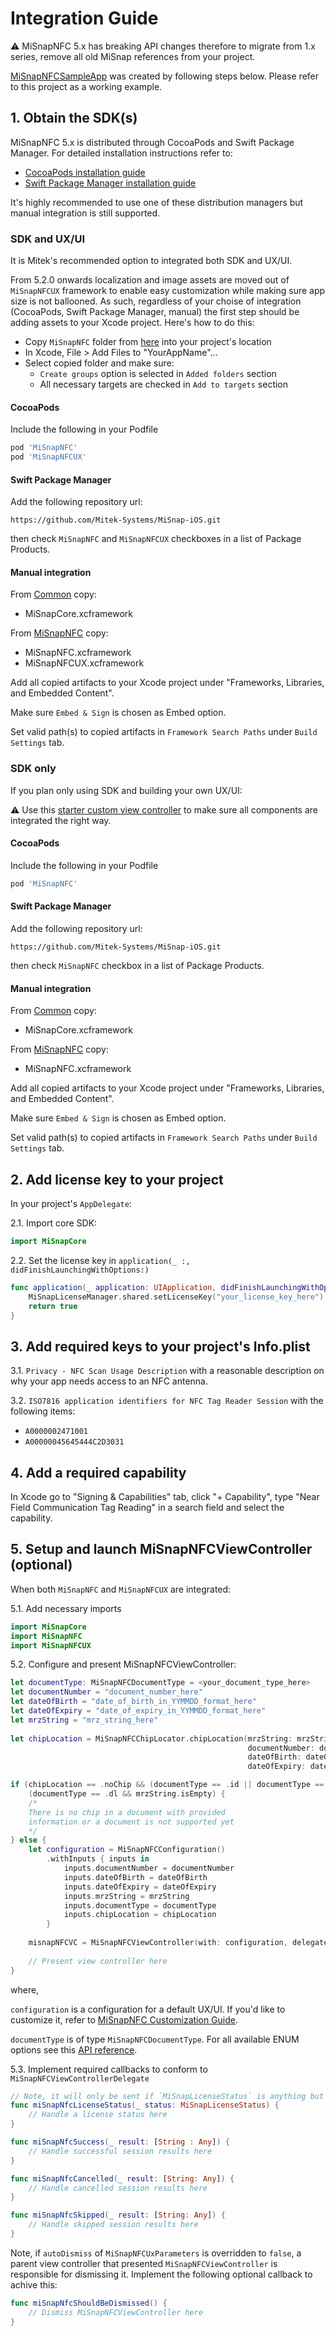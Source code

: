 # Integration Guide

:warning: MiSnapNFC 5.x has breaking API changes therefore to migrate from 1.x series, remove all old MiSnap references from your project.

[MiSnapNFCSampleApp](../../../Examples/Apps/MiSnapNFC/MiSnapNFCSampleApp) was created by following steps below. Please refer to this project as a working example.

## 1. Obtain the SDK(s)
MiSnapNFC 5.x is distributed through CocoaPods and Swift Package Manager. For detailed installation instructions refer to:
* [CocoaPods installation guide](https://guides.cocoapods.org/using/using-cocoapods.html)
* [Swift Package Manager installation guide](https://developer.apple.com/documentation/swift_packages/adding_package_dependencies_to_your_app)

It's highly recommended to use one of these distribution managers but manual integration is still supported.

### SDK and UX/UI
It is Mitek's recommended option to integrated both SDK and UX/UI.

From 5.2.0 onwards localization and image assets are moved out of `MiSnapNFCUX` framework to enable easy customization while making sure app size is not ballooned. As such, regardless of your choise of integration (CocoaPods, Swift Package Manager, manual) the first step should be adding assets to your Xcode project. Here's how to do this:
* Copy `MiSnapNFC` folder from [here](../../../Assets) into your project's location
* In Xcode, File > Add Files to "YourAppName"...
* Select copied folder and make sure:
    * `Create groups` option is selected in `Added folders` section
    * All necessary targets are checked in `Add to targets` section

#### CocoaPods

Include the following in your Podfile

```Ruby
pod 'MiSnapNFC'
pod 'MiSnapNFCUX'
```
#### Swift Package Manager

Add the following repository url:

`https://github.com/Mitek-Systems/MiSnap-iOS.git`

then check `MiSnapNFC` and `MiSnapNFCUX` checkboxes in a list of Package Products.

#### Manual integration

From [Common](../../../SDKs/Common) copy:
* MiSnapCore.xcframework

From [MiSnapNFC](../../../SDKs/MiSnapNFC) copy:
* MiSnapNFC.xcframework
* MiSnapNFCUX.xcframework

Add all copied artifacts to your Xcode project under "Frameworks, Libraries, and Embedded Content". 

Make sure `Embed & Sign` is chosen as Embed option.

Set valid path(s) to copied artifacts in `Framework Search Paths` under `Build Settings` tab.

### SDK only

If you plan only using SDK and building your own UX/UI:

:warning: Use this [starter custom view controller](../../../Examples/Snippets/MiSnapNFC/CustomNFCViewController.swift) to make sure all components are integrated the right way.

#### CocoaPods

Include the following in your Podfile

```Ruby
pod 'MiSnapNFC'
```
#### Swift Package Manager

Add the following repository url:

`https://github.com/Mitek-Systems/MiSnap-iOS.git`

then check `MiSnapNFC` checkbox in a list of Package Products.

#### Manual integration

From [Common](../../../SDKs/Common) copy:
* MiSnapCore.xcframework

From [MiSnapNFC](../../../SDKs/MiSnapNFC) copy:
* MiSnapNFC.xcframework

Add all copied artifacts to your Xcode project under "Frameworks, Libraries, and Embedded Content". 

Make sure `Embed & Sign` is chosen as Embed option.

Set valid path(s) to copied artifacts in `Framework Search Paths` under `Build Settings` tab.

## 2. Add license key to your project

In your project's `AppDelegate`:

2.1. Import core SDK:
```Swift
import MiSnapCore
```
2.2. Set the license key in `application(_ :, didFinishLaunchingWithOptions:)`

```Swift
func application(_ application: UIApplication, didFinishLaunchingWithOptions launchOptions: [UIApplication.LaunchOptionsKey: Any]?) -> Bool {
    MiSnapLicenseManager.shared.setLicenseKey("your_license_key_here")
    return true
}
```

## 3. Add required keys to your project's Info.plist

3.1. `Privacy - NFC Scan Usage Description` with a reasonable description on why your app needs access to an NFC antenna.

3.2. `ISO7816 application identifiers for NFC Tag Reader Session` with the following items:
* `A0000002471001`
* `A00000045645444C2D3031`

## 4. Add a required capability

In Xcode go to "Signing & Capabilities" tab, click "+ Capability", type "Near Field Communication Tag Reading" in a search field and select the capability.

## 5. Setup and launch MiSnapNFCViewController (optional)

When both `MiSnapNFC` and `MiSnapNFCUX` are integrated:

5.1. Add necessary imports
```Swift
import MiSnapCore
import MiSnapNFC
import MiSnapNFCUX
```
5.2. Configure and present MiSnapNFCViewController:
```Swift
let documentType: MiSnapNFCDocumentType = <your_document_type_here>
let documentNumber = "document_number_here"
let dateOfBirth = "date_of_birth_in_YYMMDD_format_here"
let dateOfExpiry = "date_of_expiry_in_YYMMDD_format_here"
let mrzString = "mrz_string_here"
        
let chipLocation = MiSnapNFCChipLocator.chipLocation(mrzString: mrzString,
                                                     documentNumber: documentNumber,
                                                     dateOfBirth: dateOfBirth,
                                                     dateOfExpiry: dateOfExpiry)

if (chipLocation == .noChip && (documentType == .id || documentType == .passport)) ||
    (documentType == .dl && mrzString.isEmpty) {
    /* 
    There is no chip in a document with provided 
    information or a document is not supported yet
    */
} else {
    let configuration = MiSnapNFCConfiguration()
        .withInputs { inputs in
            inputs.documentNumber = documentNumber
            inputs.dateOfBirth = dateOfBirth
            inputs.dateOfExpiry = dateOfExpiry
            inputs.mrzString = mrzString
            inputs.documentType = documentType
            inputs.chipLocation = chipLocation
        }
    
    misnapNFCVC = MiSnapNFCViewController(with: configuration, delegate: self)
    
    // Present view controller here
}
```
where,

`configuration` is a configuration for a default UX/UI. If you'd like to customize it, refer to [MiSnapNFC Customization Guide](customization_guide.md).

`documentType` is of type `MiSnapNFCDocumentType`. For all available ENUM options see this [API reference](https://htmlpreview.github.io/?https://github.com/Mitek-Systems/MiSnap-iOS/blob/main/Docs/API/MiSnapNFC/MiSnapNFC/Enums/MiSnapNFCDocumentType.html).

5.3. Implement required callbacks to conform to `MiSnapNFCViewControllerDelegate`

```Swift
// Note, it will only be sent if `MiSnapLicenseStatus` is anything but `.valid`
func miSnapNfcLicenseStatus(_ status: MiSnapLicenseStatus) {
    // Handle a license status here
}

func miSnapNfcSuccess(_ result: [String : Any]) {
    // Handle successful session results here
}

func miSnapNfcCancelled(_ result: [String: Any]) {
    // Handle cancelled session results here
}

func miSnapNfcSkipped(_ result: [String: Any]) {
    // Handle skipped session results here
}
```
Note, if `autoDismiss` of `MiSnapNFCUxParameters` is overridden to `false`, a parent view controller that presented `MiSnapNFCViewController` is responsible for dismissing it. Implement the following optional callback to achive this:
```Swift
func miSnapNfcShouldBeDismissed() {
    // Dismiss MiSnapNFCViewController here
}
```

